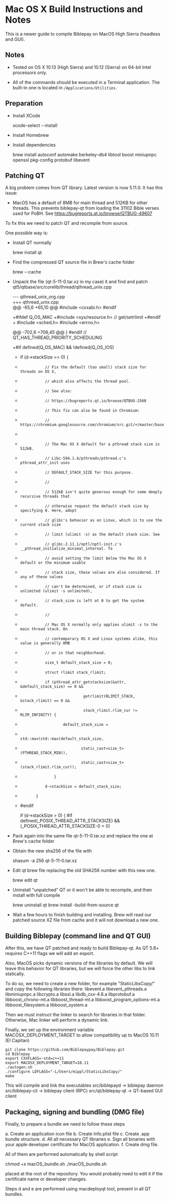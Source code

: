 Mac OS X Build Instructions and Notes
====================================

This is a newer guide to compile Biblepay on MacOS High Sierra (headless and GUI).

Notes
-----

* Tested on OS X 10.13 (High Sierra) and 10.12 (Sierra) on 64-bit Intel processors only.

* All of the commands should be executed in a Terminal application. The
built-in one is located in `/Applications/Utilities`.

Preparation
-----------

- Install XCode

    xcode-select --install

- Install Homebrew

- Install dependencies

    brew install autoconf automake berkeley-db4 libtool boost miniupnpc openssl pkg-config protobuf libevent

Patching QT
-----------    
    
A big problem comes from QT library. Latest version is now 5.11.0. It has this issue:

- MacOS has a default of 8MB for main thread and 512KB for other threads. This prevents biblepay-qt from loading the 31102 Bible verses used for PoBH. 
See https://bugreports.qt.io/browse/QTBUG-49607

To fix this we need to patch QT and recompile from source. 

One possible way is:

- Install QT normally

    brew install qt

- Find the compressed QT source file in Brew's cache folder

    brew --cache

- Unpack the file (qt-5-11-0.tar.xz in my case) it and find and patch qt5/qtbase/src/corelib/thread/qthread_unix.cpp 

    --- qthread_unix_org.cpp	
    +++ qthread_unix.cpp	
    @@ -65,6 +65,10 @@
     #include <cxxabi.h>
     #endif
     
    +#ifdef Q_OS_MAC
    +#include <sys/resource.h>  // get/setrlimit
    +#endif
    +
     #include <sched.h>
     #include <errno.h>
     
    @@ -702,6 +706,45 @@
         }
     #endif // QT_HAS_THREAD_PRIORITY_SCHEDULING
     
    +#if defined(Q_OS_MAC) && !defined(Q_OS_IOS)
    +    if (d->stackSize == 0) {
    +                // Fix the default (too small) stack size for threads on OS X,
    +                // which also affects the thread pool.
    +                // See also:
    +                // https://bugreports.qt.io/browse/QTBUG-2568
    +                // This fix can also be found in Chromium:
    +                // https://chromium.googlesource.com/chromium/src.git/+/master/base/threading/platform_thread_mac.mm#186
    +        
    +                // The Mac OS X default for a pthread stack size is 512kB.
    +                // Libc-594.1.4/pthreads/pthread.c's pthread_attr_init uses
    +                // DEFAULT_STACK_SIZE for this purpose.
    +                //
    +                // 512kB isn't quite generous enough for some deeply recursive threads that
    +                // otherwise request the default stack size by specifying 0. Here, adopt
    +                // glibc's behavior as on Linux, which is to use the current stack size
    +                // limit (ulimit -s) as the default stack size. See
    +                // glibc-2.11.1/nptl/nptl-init.c's __pthread_initialize_minimal_internal. To
    +                // avoid setting the limit below the Mac OS X default or the minimum usable
    +                // stack size, these values are also considered. If any of these values
    +                // can't be determined, or if stack size is unlimited (ulimit -s unlimited),
    +                // stack_size is left at 0 to get the system default.
    +                //
    +                // Mac OS X normally only applies ulimit -s to the main thread stack. On
    +                // contemporary OS X and Linux systems alike, this value is generally 8MB
    +                // or in that neighborhood.
    +                size_t default_stack_size = 0;
    +                struct rlimit stack_rlimit;
    +                if (pthread_attr_getstacksize(&attr, &default_stack_size) == 0 &&
    +                                 getrlimit(RLIMIT_STACK, &stack_rlimit) == 0 &&
    +                                 stack_rlimit.rlim_cur != RLIM_INFINITY) {
    +                        default_stack_size =
    +                                std::max(std::max(default_stack_size,
    +                                static_cast<size_t>(PTHREAD_STACK_MIN)),
    +                                static_cast<size_t>(stack_rlimit.rlim_cur));
    +                    }
    +                d->stackSize = default_stack_size;
    +            }
    +    #endif
     
         if (d->stackSize > 0) {
     #if defined(_POSIX_THREAD_ATTR_STACKSIZE) && (_POSIX_THREAD_ATTR_STACKSIZE-0 > 0)

- Pack again into the same file qt-5-11-0.tar.xz and replace the one at Brew's cache folder
- Obtain the new sha256 of the file with

    shasum -a 256 qt-5-11-0.tar.xz

- Edit qt brew file replacing the old SHA256 number with this new one.

    brew edit qt
    
- Uninstall "unpatched" QT or it won't be able to recompile, and then install with full compile

    brew uninstall qt
    brew install -build-from-source qt
    
- Wait a few hours to finish building and installing. Brew will read our patched source XZ file from cache and it will not download a new one.  

Building Biblepay (command line and QT GUI)
-------------------------------------------

After this, we have QT patched and ready to build Biblepay-qt. As QT 5.6+ requires C++11 flags we will add an export.

Also, MacOS picks dynamic versions of the libraries by default. We will leave this behavior for QT libraries, but we will force 
the other libs to link statically.

To do so, we need to create a new folder, for example "StaticLibsCopy/" and copy the following libraries there:
libevent.a
libevent_pthreads.a
libminiupnpc.a
libcrypto.a
libssl.a
libdb_cxx-4.8.a
libprotobuf.a
libboost_chrono-mt.a
libboost_thread-mt.a
libboost_program_options-mt.a
libboost_filesystem.a
libboost_system.a

Then we must instruct the linker to search for libraries in that folder. Otherwise, Mac linker will perform a dynamic link.

Finally, we set up the environment variable MACOSX_DEPLOYMENT_TARGET to allow compatibility up to MacOS 10.11 (El Capitan)

    git clone https://github.com/Biblepaypay/Biblepay.git
    cd Biblepay
    export CXXFLAGS=-std=c++11
    export MACOSX_DEPLOYMENT_TARGET=10.11
    ./autogen.sh
    ./configure LDFLAGS="-L/Users/mippl/StaticLibsCopy/"
    make
      
This will compile and link the executables
src/biblepayd  -> biblepay daemon
src/biblepay-cli -> biblepay client (RPC)
src/qt/biblepay-qt -> QT-based GUI client 
      
Packaging, signing and bundling (DMG file)
-------------------------------------------

Finally, to prepare a bundle we need to follow these steps

a. Create an application icon file 
b. Create Info.plist file
c. Create .app bundle structure.
d. All all necessary QT libraries 
e. Sign all binaries with your apple developer certificate for MacOS application.
f. Create dmg file.

All of them are performed automatically by shell script 

chmod +x macOS_bundle.sh
./macOS_bundle.sh

placed at the root of the repository.
You would probably need to edit it if the certificate name or developer changes.

Steps d and e are performed using macdeployqt tool, present in all QT bundles. 

